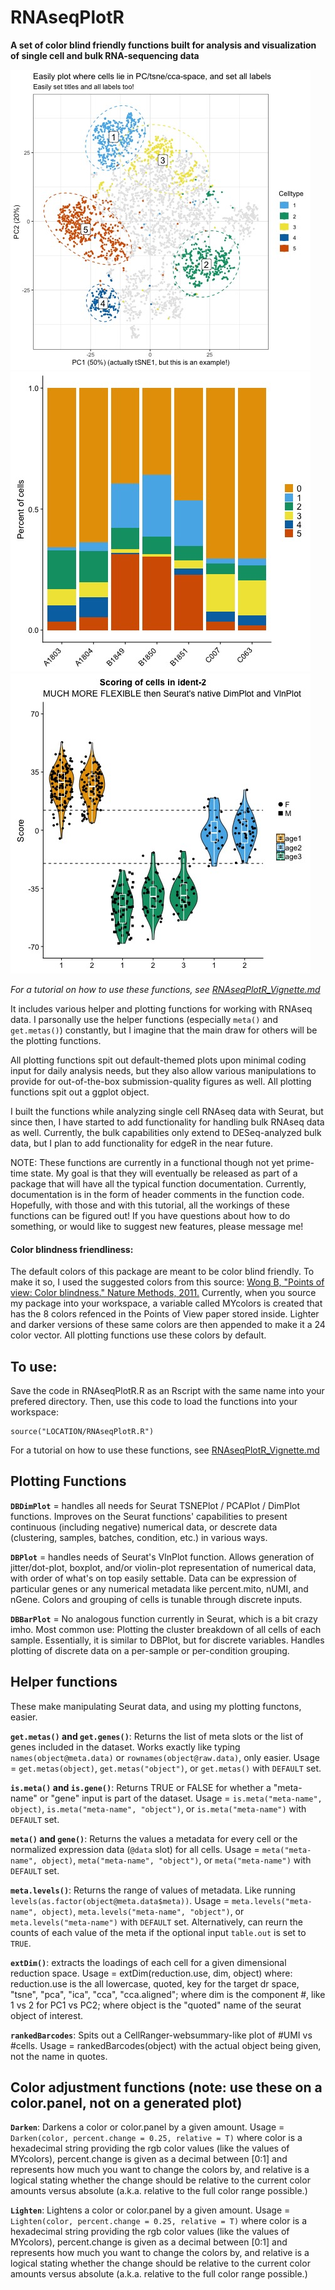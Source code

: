 # RNAseqPlotR
**A set of color blind friendly functions built for analysis and visualization of single cell and bulk RNA-sequencing data**

![example1](DBDimPlot2.jpeg)
![example2](DBBarPlot1.jpeg)
![example3](DBPlot2.jpeg)

*For a tutorial on how to use these functions, see [RNAseqPlotR_Vignette.md](https://github.com/dtm2451/RNAseqPlotR/blob/master/RNAseqPlotR_Vignette.md)*

It includes various helper and plotting functions for working with RNAseq data. I parsonally use the helper functions (especially `meta()` and `get.metas()`) constantly, but I imagine that the main draw for others will be the plotting functions.

All plotting functions spit out default-themed plots upon minimal coding input for daily analysis needs, but they also allow various manipulations to provide for out-of-the-box submission-quality figures as well.  All plotting functions spit out a ggplot object.

I built the functions while analyzing single cell RNAseq data with Seurat, but since then, I have started to add functionality for handling bulk RNAseq data as well.  Currently, the bulk capabilities only extend to DESeq-analyzed bulk data, but I plan to add functionality for edgeR in the near future.

NOTE: These functions are currently in a functional though not yet prime-time state.  My goal is that they will eventually be released as part of a package that will have all the typical function documentation.  Currently, documentation is in the form of header comments in the function code.  Hopefully, with those and with this tutorial, all the workings of these functions can be figured out!  If you have questions about how to do something, or would like to suggest new features, please message me!

#### Color blindness friendliness:

The default colors of this package are meant to be color blind friendly.  To make it so, I used the suggested colors from this source: [Wong B, "Points of view: Color blindness." Nature Methods, 2011.](https://www.nature.com/articles/nmeth.1618)  Currently, when you source my package into your workspace, a variable called MYcolors is created that has the 8 colors refenced in the Points of View paper stored inside.  Lighter and darker versions of these same colors are then appended to make it a 24 color vector.  All plotting functions use these colors by default.

## To use:

Save the code in RNAseqPlotR.R as an Rscript with the same name into your prefered directory.  Then, use this code to load the functions into your workspace:

```
source("LOCATION/RNAseqPlotR.R")
```

For a tutorial on how to use these functions, see [RNAseqPlotR_Vignette.md](https://github.com/dtm2451/RNAseqPlotR/blob/master/RNAseqPlotR_Vignette.md)

## Plotting Functions

**`DBDimPlot`** = handles all needs for Seurat TSNEPlot / PCAPlot / DimPlot functions.  Improves on the Seurat functions' capabilities to present continuous (including negative) numerical data, or descrete data (clustering, samples, batches, condition, etc.) in various ways.

**`DBPlot`** = handles needs of Seurat's VlnPlot function. Allows generation of jitter/dot-plot, boxplot, and/or violin-plot representation of numerical data, with order of what's on top easily settable. Data can be expression of particular genes or any numerical metadata like percent.mito, nUMI, and nGene.  Colors and grouping of cells is tunable through discrete inputs.

**`DBBarPlot`** = No analogous function currently in Seurat, which is a bit crazy imho. Most common use: Plotting the cluster breakdown of all cells of each sample. Essentially, it is similar to DBPlot, but for discrete variables. Handles plotting of discrete data on a per-sample or per-condition grouping. 

## Helper functions

These make manipulating Seurat data, and using my plotting functons, easier.

**`get.metas()` and `get.genes()`**: Returns the list of meta slots or the list of genes included in the dataset.  Works exactly like typing `names(object@meta.data)` or `rownames(object@raw.data)`, only easier. Usage = `get.metas(object)`, `get.metas("object")`, or `get.metas()` with `DEFAULT` set.

**`is.meta()` and `is.gene()`**: Returns TRUE or FALSE for whether a "meta-name" or "gene" input is part of the dataset. Usage = `is.meta("meta-name", object)`, `is.meta("meta-name", "object")`, or `is.meta("meta-name")` with `DEFAULT` set.

**`meta()` and `gene()`**: Returns the values a metadata for every cell or the normalized expression data (`@data` slot) for all cells. Usage = `meta("meta-name", object)`, `meta("meta-name", "object")`, or `meta("meta-name")` with `DEFAULT` set.

**`meta.levels()`**: Returns the range of values of metadata. Like running `levels(as.factor(object@meta.data$meta))`. Usage = `meta.levels("meta-name", object)`, `meta.levels("meta-name", "object")`, or `meta.levels("meta-name")` with `DEFAULT` set.  Alternatively, can reurn the counts of each value of the meta if the optional input `table.out` is set to `TRUE`.

**`extDim()`**: extracts the loadings of each cell for a given dimensional reduction space. Usage = extDim(reduction.use, dim, object) where: reduction.use is the all lowercase, quoted, key for the target dr space, "tsne", "pca", "ica", "cca", "cca.aligned"; where dim is the component #, like 1 vs 2 for PC1 vs PC2; where object is the "quoted" name of the seurat object of interest.

**`rankedBarcodes`**: Spits out a CellRanger-websummary-like plot of #UMI vs #cells.  Usage = rankedBarcodes(object) with the actual object being given, not the name in quotes.

## Color adjustment functions (note: use these on a color.panel, not on a generated plot)

**`Darken`**: Darkens a color or color.panel by a given amount. Usage = `Darken(color, percent.change = 0.25, relative = T)` where color is a hexadecimal string providing the rgb color values (like the values of MYcolors), percent.change is given as a decimal between [0:1] and represents how much you want to change the colors by, and relative is a logical stating whether the change should be relative to the current color amounts versus absolute (a.k.a. relative to the full color range possible.)

**`Lighten`**: Lightens a color or color.panel by a given amount. Usage = `Lighten(color, percent.change = 0.25, relative = T)` where color is a hexadecimal string providing the rgb color values (like the values of MYcolors), percent.change is given as a decimal between [0:1] and represents how much you want to change the colors by, and relative is a logical stating whether the change should be relative to the current color amounts versus absolute (a.k.a. relative to the full color range possible.)
